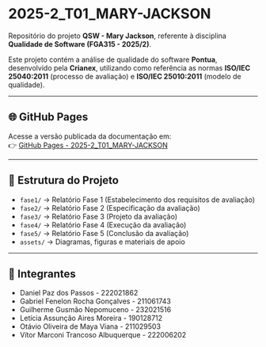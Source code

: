 # 2025-2_T01_MARY-JACKSON

Repositório do projeto **QSW - Mary Jackson**, referente à disciplina **Qualidade de Software (FGA315 - 2025/2)**.  

Este projeto contém a análise de qualidade do software **Pontua**, desenvolvido pela **Crianex**, utilizando como referência as normas **ISO/IEC 25040:2011** (processo de avaliação) e **ISO/IEC 25010:2011** (modelo de qualidade).  

---

## 🌐 GitHub Pages
Acesse a versão publicada da documentação em:  
👉 [GitHub Pages - 2025-2_T01_MARY-JACKSON](https://fcte-qualidade-de-software-1.github.io/2025-2_T01_MARY-JACKSON/)

---

## 📑 Estrutura do Projeto
- `fase1/` → Relatório Fase 1 (Estabelecimento dos requisitos de avaliação)  
- `fase2/` → Relatório Fase 2 (Especificação da avaliação)  
- `fase3/` → Relatório Fase 3 (Projeto da avaliação)  
- `fase4/` → Relatório Fase 4 (Execução da avaliação)  
- `fase5/` → Relatório Fase 5 (Conclusão da avaliação)  
- `assets/` → Diagramas, figuras e materiais de apoio  

---

## 👥 Integrantes
- Daniel Paz dos Passos - 222021862  
- Gabriel Fenelon Rocha Gonçalves - 211061743  
- Guilherme Gusmão Nepomuceno - 232021516  
- Letícia Assunção Aires Moreira - 190128712  
- Otávio Oliveira de Maya Viana - 211029503  
- Vítor Marconi Trancoso Albuquerque - 222006202  
